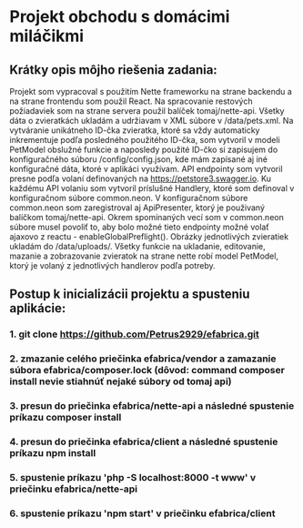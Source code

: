 # Projekt obchodu s domácimi miláčikmi

## Krátky opis môjho riešenia zadania:
Projekt som vypracoval s použitím Nette frameworku na strane backendu a na strane frontendu som použil React.
Na spracovanie restových požiadaviek som na strane servera použil balíček tomaj/nette-api.
Všetky dáta o zvieratkách ukladám a udržiavam v XML súbore v /data/pets.xml. Na vytváranie unikátneho ID-čka zvieratka, ktoré sa vždy automaticky inkrementuje podľa posledného použitého ID-čka, som vytvoril v modeli PetModel obslužné funkcie
a naposledy použité ID-čko si zapisujem do konfiguračného súboru /config/config.json, kde mám zapísané aj iné konfiguračné dáta, ktoré v aplikáci využívam.
API endpointy som vytvoril presne podľa volaní definovaných na https://petstore3.swagger.io. Ku každému API volaniu som vytvoril príslušné Handlery, ktoré som definoval v konfiguračnom súbore common.neon. 
V konfiguračnom súbore common.neon som zaregistroval aj ApiPresenter, ktorý je použivaný balíčkom tomaj/nette-api. Okrem spomínaných vecí som v common.neon súbore musel povoliť to, 
aby bolo možné tieto endpointy možné volať ajaxovo z reactu - enableGlobalPreflight().
Obrázky jednotlivých zvieratiek ukladám do /data/uploads/. 
Všetky funkcie na ukladanie, editovanie, mazanie a zobrazovanie zvieratok na strane nette robí model PetModel, ktorý je volaný z jednotlivých handlerov podľa potreby.

## Postup k inicializácii projektu a spusteniu aplikácie:
### 1. git clone https://github.com/Petrus2929/efabrica.git
### 2. zmazanie celého priečinka efabrica/vendor a zamazanie súbora efabrica/composer.lock (dôvod: command composer install nevie stiahnúť nejaké súbory od tomaj api)
### 3. presun do priečinka efabrica/nette-api a následné spustenie príkazu composer install  
### 4. presun do priečinka efabrica/client a následné spustenie príkazu npm install
### 5. spustenie príkazu 'php -S localhost:8000 -t www' v priečinku efabrica/nette-api
### 6. spustenie príkazu 'npm start' v priečinku efabrica/client


